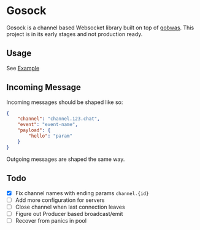 # Gosock

Gosock is a channel based Websocket library built on top of [gobwas](https://github.com/gobwas/ws).
This project is in its early stages and not production ready.

## Usage

See [Example](./examples/test/main.go)

## Incoming Message

Incoming messages should be shaped like so:

```json
{
    "channel": "channel.123.chat",
    "event": "event-name",
    "payload": {
        "hello": "param"
    }
}
```

Outgoing messages are shaped the same way.

## Todo
- [x] Fix channel names with ending params `channel.{id}`
- [ ] Add more configuration for servers
- [ ] Close channel when last connection leaves
- [ ] Figure out Producer based broadcast/emit
- [ ] Recover from panics in pool
